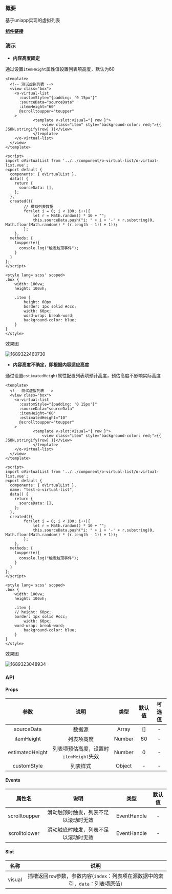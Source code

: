 ### 概要

基于uniapp实现的虚拟列表

**[组件链接](https://github.com/GeHYang/o-ui/tree/master/component/o-virtual-list)**

### 演示

* **内容高度固定**

通过设置`itemHeight`属性值设置列表项高度，默认为60

````vue
<template>
  <!-- 测试虚拟列表 -->
  <view class="box">
    <o-virtual-list 
      :customStyle="{padding: '0 15px'}" 
      :sourceData="sourceData"
      :itemHeight="60"
      @scrolltoupper="toupper"
    >
			<template v-slot:visual="{ row }">
				<view class="item" style="background-color: red;">{{ JSON.stringify(row) }}</view>
			</template>
    </o-virtual-list>
  </view>
</template>

<script>
import oVirtualList from '../../component/o-virtual-list/o-virtual-list.vue';
export default {
  components: { oVirtualList },
  data() {
    return {
      sourceData: [],
    };
  },
  created(){
  		// 模拟列表数据
		for(let i = 0; i < 100; i++){
			let r = Math.random() * 10 + "";
			this.sourceData.push("i: " + i + '-' + r.substring(0, Math.floor(Math.random() * (r.length - 1)) + 1));
		};
	},
  methods: {
    toupper(e){
      console.log("触发触顶事件");
    }
  }
};
</script>

<style lang='scss' scoped>
.box {
	width: 100vw;
	height: 100vh;

	.item {
        height: 60px
    	border: 1px solid #ccc;
		width: 60px;
   		word-wrap: break-word;
		background-color: blue;
	}
}
</style>
````

效果图

![1689322460730](images/1689322460730.png)

* **内容高度不确定，即根据内容适应高度**

通过设置`estimatedHeight`属性配置列表项预计高度，预估高度不影响实际高度

````vue
<template>
  <!-- 测试虚拟列表 -->
  <view class="box">
    <o-virtual-list 
      :customStyle="{padding: '0 15px'}" 
      :sourceData="sourceData"
      :itemHeight="60"
      :estimatedHeight="10"
      @scrolltoupper="toupper"
    >
			<template v-slot:visual="{ row }">
				<view class="item" style="background-color: red;">{{ JSON.stringify(row) }}</view>
			</template>
    </o-virtual-list>
  </view>
</template>

<script>
import oVirtualList from '../../component/o-virtual-list/o-virtual-list.vue';
export default {
  components: { oVirtualList },
  name: "test-o-virtual-list",
  data() {
    return {
      sourceData: [],
    };
  },
  created(){
		for(let i = 0; i < 100; i++){
			let r = Math.random() * 10 + "";
			this.sourceData.push("i: " + i + '-' + r.substring(0, Math.floor(Math.random() * (r.length - 1)) + 1));
		};
	},
  methods: {
    toupper(e){
      console.log("触发触顶事件");
    }
  }
};
</script>

<style lang='scss' scoped>
.box {
	width: 100vw;
	height: 100vh;

	.item {
    // height: 60px;
    border: 1px solid #ccc;
		width: 60px;
    word-wrap: break-word;
		background-color: blue;
	}
}
</style>
````

效果图

![1689323048934](images/1689323048934.png)

### API

#### Props

|      参数       |                  说明                  |  类型  | 默认值 | 可选值 |
| :-------------: | :------------------------------------: | :----: | :----: | :----: |
|   sourceData    |                 数据源                 | Array  |   []   |   -    |
|   itemHeight    |               列表项高度               | Number |   60   |   -    |
| estimatedHeight | 列表项预估高度，设置时`itemHeight`失效 | Number |   0    |   -    |
|   customStyle   |                列表样式                | Object |   -    |   -    |

#### Events

|    属性名     |                 说明                 |    类型     | 默认值 |
| :-----------: | :----------------------------------: | :---------: | :----: |
| scrolltoupper | 滑动触顶时触发，列表不足以滚动时无效 | EventHandle |   -    |
| scrolltolower | 滑动触底时触发，列表不足以滚动时无效 | EventHandle |   -    |

#### Slot

|  名称  |                             说明                             |
| :----: | :----------------------------------------------------------: |
| visual | 插槽返回`row`参数，参数内容{`index`：列表项在源数据中的索引，`data`：列表项原值} |

